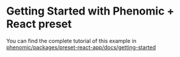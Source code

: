 # Getting Started with Phenomic + React preset

You can find the complete tutorial of this example in
[phenomic/packages/preset-react-app/docs/getting-started](https://github.com/phenomic/phenomic/blob/master/packages/preset-react-app/docs/getting-started/README.md)
